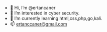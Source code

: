 - 👋 Hi, I’m @ertancaner
- 👀 I’m interested in cyber security.
- 🌱 I’m currently learning html,css,php,go,kali.
- 📫 ertanccaner@gmail.com

<!---
ertancaner/ertancaner is a ✨ special ✨ repository because its `README.md` (this file) appears on your GitHub profile.
You can click the Preview link to take a look at your changes.
--->
